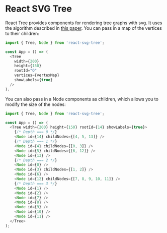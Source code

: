 # React SVG Tree

React Tree provides components for rendering tree graphs with svg. It uses the algorithm described in [this paper](http://www.cs.unc.edu/techreports/89-034.pdf). You can pass in a map of the vertices to their children:

```js
import { Tree, Node } from 'react-svg-tree';

const App = () => (
  <Tree
    width={200}
    height={150}
    rootId="O"
    vertices={vertexMap}
    showLabels={true}
  />
);
```

You can also pass in a Node components as children, which allows you to modify the size of the nodes:

```js
import { Tree, Node } from 'react-svg-tree';

const App = () => (
  <Tree width={200} height={150} rootId={14} showLabels={true}>
    {/* Depth === 0 */}
    <Node id={14} childNodes={[4, 5, 13]} />
    {/* Depth === 1 */}
    <Node id={4} childNodes={[0, 3]} />
    <Node id={5} childNodes={[6, 12]} />
    <Node id={13} />
    {/* Depth === 2 */}
    <Node id={0} />
    <Node id={3} childNodes={[1, 2]} />
    <Node id={6} />
    <Node id={12} childNodes={[7, 8, 9, 10, 11]} />
    {/* Depth === 3 */}
    <Node id={1} />
    <Node id={2} />
    <Node id={7} />
    <Node id={8} />
    <Node id={9} />
    <Node id={10} />
    <Node id={11} />
  </Tree>
);
```
